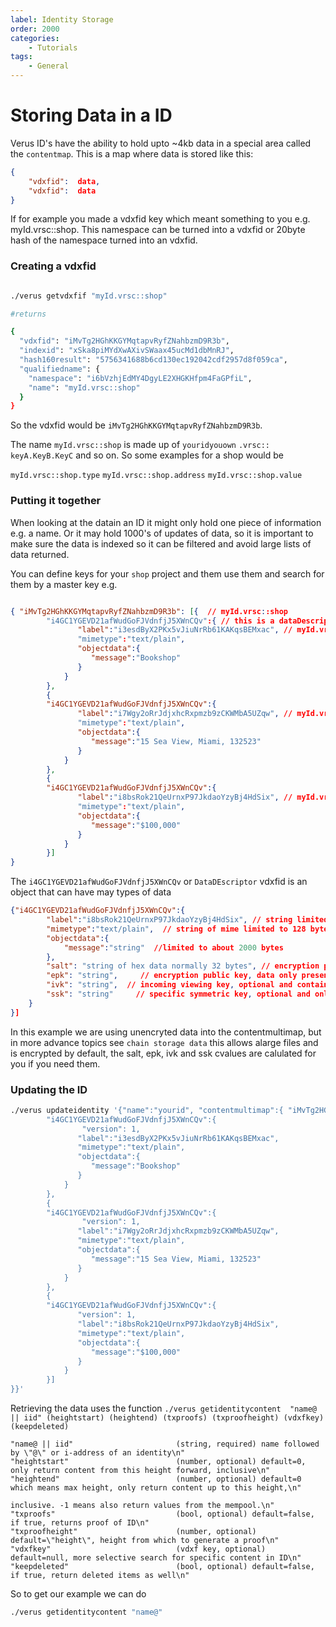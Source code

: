 ```yaml
---
label: Identity Storage
order: 2000
categories:
    - Tutorials
tags:
    - General
---
```

# Storing Data in a ID

Verus ID's have the ability to hold upto ~4kb data in a special area called the `contentmap`.  This is a map where data is stored like this:

```json
{
    "vdxfid":  data,
    "vdxfid":  data
}
```

If for example you made a vdxfid key which meant something to you e.g. myId.vrsc::shop.  This namespace can be turned into a vdxfid or 20byte hash of the namespace turned into an vdxfid.

###  Creating a vdxfid

```bash

./verus getvdxfif "myId.vrsc::shop"

#returns

{
  "vdxfid": "iMvTg2HGhKKGYMqtapvRyfZNahbzmD9R3b",
  "indexid": "xSka8piMYdXwAXivSWaax45ucMd1dbMnRJ",
  "hash160result": "5756341688b6cd130ec192042cdf2957d8f059ca",
  "qualifiedname": {
    "namespace": "i6bVzhjEdMY4DgyLE2XHGKHfpm4FaGPfiL",
    "name": "myId.vrsc::shop"
  }
}
```
So the vdxfid would be `iMvTg2HGhKKGYMqtapvRyfZNahbzmD9R3b`.

The name `myId.vrsc::shop` is made up of  `youridyouown` `.vrsc::` `keyA.KeyB.KeyC` and so on.  So some examples for a shop would be

`myId.vrsc::shop.type`
`myId.vrsc::shop.address`
`myId.vrsc::shop.value`


### Putting it together

When looking at the datain an ID it might only hold one piece of information e.g. a name. Or it may hold 1000's of updates of data, so it is important to make sure the data is indexed so it can be filtered and avoid large lists of data returned.

You can define keys for your `shop` project and them use them and search for them by a master key e.g.

```json

{ "iMvTg2HGhKKGYMqtapvRyfZNahbzmD9R3b": [{  // myId.vrsc::shop
        "i4GC1YGEVD21afWudGoFJVdnfjJ5XWnCQv":{ // this is a dataDescriptor key
               "label":"i3esdByX2PKx5vJiuNrRb61KAKqsBEMxac", // myId.vrsc::shop.type
               "mimetype":"text/plain",
               "objectdata":{
                  "message":"Bookshop"
               }
            }
        },
        {
        "i4GC1YGEVD21afWudGoFJVdnfjJ5XWnCQv":{
               "label":"i7Wgy2oRrJdjxhcRxpmzb9zCKWMbA5UZqw", // myId.vrsc::shop.address
               "mimetype":"text/plain",
               "objectdata":{
                  "message":"15 Sea View, Miami, 132523"
               }
            }
        },
        {
        "i4GC1YGEVD21afWudGoFJVdnfjJ5XWnCQv":{
               "label":"i8bsRok21QeUrnxP97JkdaoYzyBj4HdSix", // myId.vrsc::shop.value
               "mimetype":"text/plain",
               "objectdata":{
                  "message":"$100,000"
               }
            }
        }]
}
```
The `i4GC1YGEVD21afWudGoFJVdnfjJ5XWnCQv` or `DataDEscriptor` vdxfid is an object that can have may types of data


```json
{"i4GC1YGEVD21afWudGoFJVdnfjJ5XWnCQv":{
        "label":"i8bsRok21QeUrnxP97JkdaoYzyBj4HdSix", // string limited to 64 utf-8 bytes
        "mimetype":"text/plain",  // string of mime limited to 128 bytes
        "objectdata":{      
            "message":"string"  //limited to about 2000 bytes
        },
        "salt": "string of hex data normally 32 bytes", // encryption public key, data only present if encrypted or data referenced by unencrypted link is encrypted
        "epk": "string",     // encryption public key, data only present if encrypted or data referenced by unencrypted link is encrypted
        "ivk": "string",  // incoming viewing key, optional and contains data only if full viewing key is published at this encryption level
        "ssk": "string"     // specific symmetric key, optional and only to decrypt this linked sub-object
    }
}]
```
In this example we are using unencryted data into the contentmultimap, but in more advance topics see `chain storage data` this allows alarge  files and is encrypted by default, the salt, epk, ivk and ssk cvalues are calulated for you if you need them.

### Updating the ID

```bash
./verus updateidentity '{"name":"yourid", "contentmultimap":{ "iMvTg2HGhKKGYMqtapvRyfZNahbzmD9R3b": [{
        "i4GC1YGEVD21afWudGoFJVdnfjJ5XWnCQv":{
                "version": 1,
               "label":"i3esdByX2PKx5vJiuNrRb61KAKqsBEMxac",
               "mimetype":"text/plain",
               "objectdata":{
                  "message":"Bookshop"
               }
            }
        },
        {
        "i4GC1YGEVD21afWudGoFJVdnfjJ5XWnCQv":{
                "version": 1,
               "label":"i7Wgy2oRrJdjxhcRxpmzb9zCKWMbA5UZqw",
               "mimetype":"text/plain",
               "objectdata":{
                  "message":"15 Sea View, Miami, 132523"
               }
            }
        },
        {
        "i4GC1YGEVD21afWudGoFJVdnfjJ5XWnCQv":{
               "version": 1,
               "label":"i8bsRok21QeUrnxP97JkdaoYzyBj4HdSix",
               "mimetype":"text/plain",
               "objectdata":{
                  "message":"$100,000"
               }
            }
        }]
}}'
```

Retrieving the data uses the function `./verus getidentitycontent  "name@ || iid" (heightstart) (heightend) (txproofs) (txproofheight) (vdxfkey) (keepdeleted)`

```
"name@ || iid"                       (string, required) name followed by \"@\" or i-address of an identity\n"
"heightstart"                        (number, optional) default=0, only return content from this height forward, inclusive\n"
"heightend"                          (number, optional) default=0 which means max height, only return content up to this height,\n"
                                                             inclusive. -1 means also return values from the mempool.\n"
"txproofs"                           (bool, optional) default=false, if true, returns proof of ID\n"
"txproofheight"                      (number, optional) default=\"height\", height from which to generate a proof\n"
"vdxfkey"                            (vdxf key, optional) default=null, more selective search for specific content in ID\n"
"keepdeleted"                        (bool, optional) default=false, if true, return deleted items as well\n"
```
So to get our example we can do

```bash
./verus getidentitycontent "name@"
```

